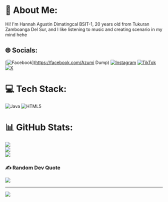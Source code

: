 # 💫 About Me:
Hi! I'm Hannah Agustin Dimatingcal BSIT-1, 20 years old from Tukuran Zamboanga Del Sur, and I like listening to music and creating scenario in my mind hehe


## 🌐 Socials:
[![Facebook](https://img.shields.io/badge/Facebook-%231877F2.svg?logo=Facebook&logoColor=white)](https://facebook.com/Azumi Dump) [![Instagram](https://img.shields.io/badge/Instagram-%23E4405F.svg?logo=Instagram&logoColor=white)](https://instagram.com/hanagustn) [![TikTok](https://img.shields.io/badge/TikTok-%23000000.svg?logo=TikTok&logoColor=white)](https://tiktok.com/@hanagustn) [![X](https://img.shields.io/badge/X-black.svg?logo=X&logoColor=white)](https://x.com/hanagustn) 

# 💻 Tech Stack:
![Java](https://img.shields.io/badge/java-%23ED8B00.svg?style=for-the-badge&logo=openjdk&logoColor=white) ![HTML5](https://img.shields.io/badge/html5-%23E34F26.svg?style=for-the-badge&logo=html5&logoColor=white)
# 📊 GitHub Stats:
![](https://github-readme-stats.vercel.app/api?username=Azumiura&theme=shadow_red&hide_border=false&include_all_commits=false&count_private=false)<br/>
![](https://nirzak-streak-stats.vercel.app/?user=Azumiura&theme=shadow_red&hide_border=false)<br/>
![](https://github-readme-stats.vercel.app/api/top-langs/?username=Azumiura&theme=shadow_red&hide_border=false&include_all_commits=false&count_private=false&layout=compact)

### ✍️ Random Dev Quote
![](https://quotes-github-readme.vercel.app/api?type=horizontal&theme=tokyonight)

---
[![](https://visitcount.itsvg.in/api?id=Azumiura&icon=0&color=0)](https://visitcount.itsvg.in)

<!-- Proudly created with GPRM ( https://gprm.itsvg.in ) -->
